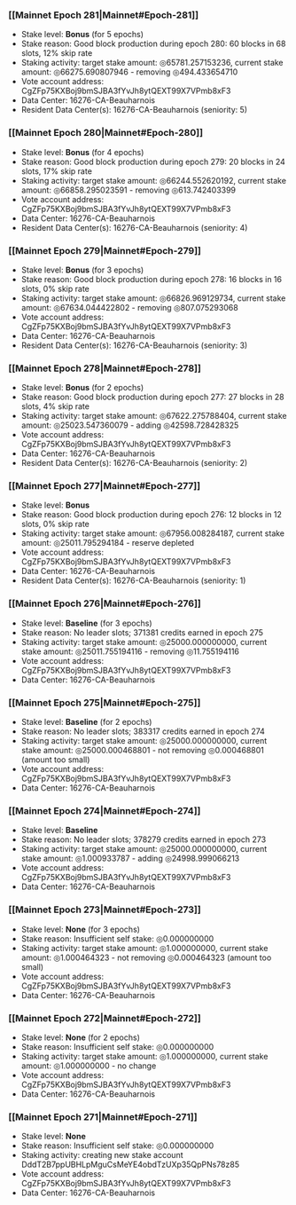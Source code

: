 ### [[Mainnet Epoch 281|Mainnet#Epoch-281]]
* Stake level: **Bonus** (for 5 epochs)
* Stake reason: Good block production during epoch 280: 60 blocks in 68 slots, 12% skip rate
* Staking activity: target stake amount: ◎65781.257153236, current stake amount: ◎66275.690807946 - removing ◎494.433654710
* Vote account address: CgZFp75KXBoj9bmSJBA3fYvJh8ytQEXT99X7VPmb8xF3
* Data Center: 16276-CA-Beauharnois
* Resident Data Center(s): 16276-CA-Beauharnois (seniority: 5)
### [[Mainnet Epoch 280|Mainnet#Epoch-280]]
* Stake level: **Bonus** (for 4 epochs)
* Stake reason: Good block production during epoch 279: 20 blocks in 24 slots, 17% skip rate
* Staking activity: target stake amount: ◎66244.552620192, current stake amount: ◎66858.295023591 - removing ◎613.742403399
* Vote account address: CgZFp75KXBoj9bmSJBA3fYvJh8ytQEXT99X7VPmb8xF3
* Data Center: 16276-CA-Beauharnois
* Resident Data Center(s): 16276-CA-Beauharnois (seniority: 4)
### [[Mainnet Epoch 279|Mainnet#Epoch-279]]
* Stake level: **Bonus** (for 3 epochs)
* Stake reason: Good block production during epoch 278: 16 blocks in 16 slots, 0% skip rate
* Staking activity: target stake amount: ◎66826.969129734, current stake amount: ◎67634.044422802 - removing ◎807.075293068
* Vote account address: CgZFp75KXBoj9bmSJBA3fYvJh8ytQEXT99X7VPmb8xF3
* Data Center: 16276-CA-Beauharnois
* Resident Data Center(s): 16276-CA-Beauharnois (seniority: 3)
### [[Mainnet Epoch 278|Mainnet#Epoch-278]]
* Stake level: **Bonus** (for 2 epochs)
* Stake reason: Good block production during epoch 277: 27 blocks in 28 slots, 4% skip rate
* Staking activity: target stake amount: ◎67622.275788404, current stake amount: ◎25023.547360079 - adding ◎42598.728428325
* Vote account address: CgZFp75KXBoj9bmSJBA3fYvJh8ytQEXT99X7VPmb8xF3
* Data Center: 16276-CA-Beauharnois
* Resident Data Center(s): 16276-CA-Beauharnois (seniority: 2)
### [[Mainnet Epoch 277|Mainnet#Epoch-277]]
* Stake level: **Bonus**
* Stake reason: Good block production during epoch 276: 12 blocks in 12 slots, 0% skip rate
* Staking activity: target stake amount: ◎67956.008284187, current stake amount: ◎25011.795294184 - reserve depleted
* Vote account address: CgZFp75KXBoj9bmSJBA3fYvJh8ytQEXT99X7VPmb8xF3
* Data Center: 16276-CA-Beauharnois
* Resident Data Center(s): 16276-CA-Beauharnois (seniority: 1)
### [[Mainnet Epoch 276|Mainnet#Epoch-276]]
* Stake level: **Baseline** (for 3 epochs)
* Stake reason: No leader slots; 371381 credits earned in epoch 275
* Staking activity: target stake amount: ◎25000.000000000, current stake amount: ◎25011.755194116 - removing ◎11.755194116
* Vote account address: CgZFp75KXBoj9bmSJBA3fYvJh8ytQEXT99X7VPmb8xF3
* Data Center: 16276-CA-Beauharnois
### [[Mainnet Epoch 275|Mainnet#Epoch-275]]
* Stake level: **Baseline** (for 2 epochs)
* Stake reason: No leader slots; 383317 credits earned in epoch 274
* Staking activity: target stake amount: ◎25000.000000000, current stake amount: ◎25000.000468801 - not removing ◎0.000468801 (amount too small)
* Vote account address: CgZFp75KXBoj9bmSJBA3fYvJh8ytQEXT99X7VPmb8xF3
* Data Center: 16276-CA-Beauharnois
### [[Mainnet Epoch 274|Mainnet#Epoch-274]]
* Stake level: **Baseline**
* Stake reason: No leader slots; 378279 credits earned in epoch 273
* Staking activity: target stake amount: ◎25000.000000000, current stake amount: ◎1.000933787 - adding ◎24998.999066213
* Vote account address: CgZFp75KXBoj9bmSJBA3fYvJh8ytQEXT99X7VPmb8xF3
* Data Center: 16276-CA-Beauharnois
### [[Mainnet Epoch 273|Mainnet#Epoch-273]]
* Stake level: **None** (for 3 epochs)
* Stake reason: Insufficient self stake: ◎0.000000000
* Staking activity: target stake amount: ◎1.000000000, current stake amount: ◎1.000464323 - not removing ◎0.000464323 (amount too small)
* Vote account address: CgZFp75KXBoj9bmSJBA3fYvJh8ytQEXT99X7VPmb8xF3
* Data Center: 16276-CA-Beauharnois
### [[Mainnet Epoch 272|Mainnet#Epoch-272]]
* Stake level: **None** (for 2 epochs)
* Stake reason: Insufficient self stake: ◎0.000000000
* Staking activity: target stake amount: ◎1.000000000, current stake amount: ◎1.000000000 - no change
* Vote account address: CgZFp75KXBoj9bmSJBA3fYvJh8ytQEXT99X7VPmb8xF3
* Data Center: 16276-CA-Beauharnois
### [[Mainnet Epoch 271|Mainnet#Epoch-271]]
* Stake level: **None**
* Stake reason: Insufficient self stake: ◎0.000000000
* Staking activity: creating new stake account DddT2B7ppUBHLpMguCsMeYE4obdTzUXp35QpPNs78z85
* Vote account address: CgZFp75KXBoj9bmSJBA3fYvJh8ytQEXT99X7VPmb8xF3
* Data Center: 16276-CA-Beauharnois